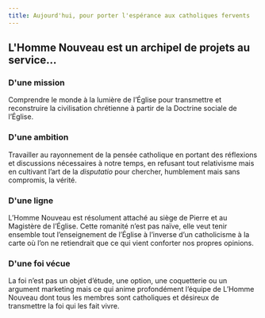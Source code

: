```yaml
---
title: Aujourd'hui, pour porter l'espérance aux catholiques fervents
---
```


## L'Homme Nouveau est un archipel de projets au service...  

### D'une mission  

Comprendre le monde à la lumière de l’Église pour transmettre et reconstruire la civilisation chrétienne à partir de la Doctrine sociale de l’Église.  

### D'une ambition  

Travailler au rayonnement de la pensée catholique en portant des réflexions et discussions nécessaires à notre temps, en refusant tout relativisme mais en cultivant l’art de la *disputatio* pour chercher, humblement mais sans compromis, la vérité.  

### D'une ligne  

L’Homme Nouveau est résolument attaché au siège de Pierre et au Magistère de l’Église. Cette romanité n’est pas naïve, elle veut tenir ensemble tout l’enseignement de l’Église à l’inverse d’un catholicisme à la carte où l’on ne retiendrait que ce qui vient conforter nos propres opinions.

### D'une foi vécue  

La foi n’est pas un objet d’étude, une option, une coquetterie ou un argument marketing mais ce qui anime profondément l’équipe de L’Homme Nouveau dont tous les membres sont catholiques et désireux de transmettre la foi qui les fait vivre.  
